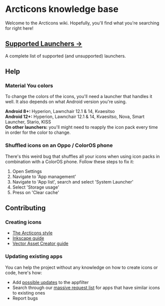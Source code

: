 # Arcticons knowledge base

Welcome to the Arcticons wiki. Hopefully, you'll find what you're searching for right here!

## [Supported Launchers →](https://github.com/Arcticons-Team/Arcticons/wiki/Supported-Launchers)
A complete list of supported (and unsupported) launchers.


## Help
### Material You colors
To change the colors of the icons, you'll need a launcher that handles it well. It also depends on what Android version you're using.

**Android 8+:** Hyperion, Lawnchair 12.1 & 14, Kvaesitso <br>
**Android 12+:** Hyperion, Lawnchair 12.1 & 14, Kvaesitso, Nova, Smart Launcher, Stario, KISS <br>
**On other launchers:** you'll might need to reapply the icon pack every time in order for the color to change. 

### Shuffled icons on an Oppo / ColorOS phone
There's this weird bug that shuffles all your icons when using icon packs in combination with a ColorOS phone. Follow these steps to fix it: <br>
1. Open Settings
2. Navigate to 'App management'
3. Navigate to 'App list', search and select 'System Launcher'
4. Select 'Storage usage'
5. Press on 'Clear cache'

## Contributing
### Creating icons
- [The Arcticons style](https://github.com/Arcticons-Team/Arcticons/wiki/Contributing)
- [Inkscape guide](https://github.com/Arcticons-Team/Arcticons/wiki/Inkscape-Guide)
- [Vector Asset Creator guide](https://github.com/Arcticons-Team/Arcticons/wiki/Vector-Asset-Creator)
### Updating existing apps
You can help the project without any knowledge on how to create icons or code, here's how:
- Add [possible updates](https://arcticons-team.github.io/Arcticons/updatable.html) to the appfilter
- Search through our [massive request list](https://arcticons-team.github.io/Arcticons/requests.html) for apps that have similar icons to existing ones
- Report bugs
